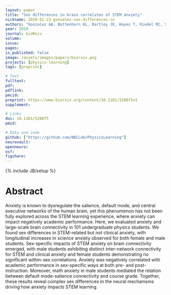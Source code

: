 ```yaml
---
layout: paper
title: "Sex differences in brain correlates of STEM anxiety"
nickname: 2019-01-23-gonzalez-sex-differences-in
authors: "Gonzalez AA, Bottenhorn KL, Bartley JE, Hayes T, Riedel MC, Salo T, Bravo EI, Odean R, Nazareth A, Laird RW, Sutherland MT, Brewe E, Pruden SM, Laird AR"
year: 2019
journal: bioRxiv
volume:
issue:
pages:
is_published: false
image: /assets/images/papers/biorxiv.png
projects: [physics-learning]
tags: [preprint]

# Text
fulltext:
pdf:
pdflink:
pmcid:
preprint: https://www.biorxiv.org/content/10.1101/528075v1
supplement:

# Links
doi: 10.1101/528075
pmid:

# Data and code
github: ["https://github.com/NBCLab/PhysicsLearning"]
neurovault:
openneuro:
osf:
figshare:
---
```

{% include JB/setup %}

# Abstract

Anxiety is known to dysregulate the salience, default mode, and central executive networks of the human brain, yet this phenomenon has not been fully explored across the STEM learning experience, where anxiety can impact negatively academic performance. Here, we evaluated anxiety and large-scale brain connectivity in 101 undergraduate physics students. We found sex differences in STEM-related but not clinical anxiety, with longitudinal increases in science anxiety observed for both female and male students. Sex-specific impacts of STEM anxiety on brain connectivity emerged, with male students exhibiting distinct inter-network connectivity for STEM and clinical anxiety and female students demonstrating no significant within-sex correlations. Anxiety was negatively correlated with academic performance in sex-specific ways at both pre- and post-instruction. Moreover, math anxiety in male students mediated the relation between default mode-salience connectivity and course grade. Together, these results reveal complex sex differences in the neural mechanisms driving how anxiety impacts STEM learning.

